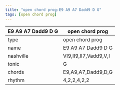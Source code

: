 ```yaml
---
title: "open chord prog:E9 A9 A7 Dadd9 D G"
tags: [open chord prog]
---
```


|E9 A9 A7 Dadd9 D G|open chord prog|
|---|---|
|type|open chord prog|
|name|E9 A9 A7 Dadd9 D G|
|nashville|VI9,II9,II7,Vadd9,V,I|
|tonic|G|
|chords|E9,A9,A7,Dadd9,D,G|
|rhythm|4,2,2,4,2,2|


